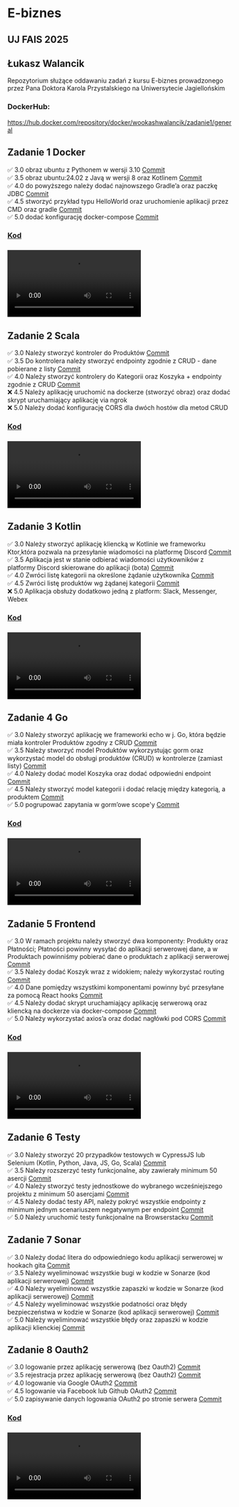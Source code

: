 # E-biznes
## UJ FAIS 2025
## Łukasz Walancik
Repozytorium służące oddawaniu zadań z kursu E-biznes prowadzonego przez Pana Doktora Karola Przystalskiego na Uniwersytecie Jagiellońskim

### DockerHub:
https://hub.docker.com/repository/docker/wookashwalancik/zadanie1/general

## Zadanie 1 Docker
✅ 3.0 obraz ubuntu z Pythonem w wersji 3.10 [Commit](https://github.com/LukashWalancik/E-biznes/commit/ebe4e583a876dd737a726640d11e54b7aa419037)  
✅ 3.5 obraz ubuntu:24.02 z Javą w wersji 8 oraz Kotlinem [Commit](https://github.com/LukashWalancik/E-biznes/commit/389d05077e7597b3aa9f70c9f60d41ee0121494d)  
✅ 4.0 do powyższego należy dodać najnowszego Gradle’a oraz paczkę JDBC [Commit](https://github.com/LukashWalancik/E-biznes/commit/b38b920bf7cc856d9f14e36f1e12c1d8db4dd6c1)  
✅ 4.5 stworzyć przykład typu HelloWorld oraz uruchomienie aplikacji przez CMD oraz gradle [Commit](https://github.com/LukashWalancik/E-biznes/commit/a864d484992209d3b87d47ef167a2afc1dfc4e17)  
✅ 5.0 dodać konfigurację docker-compose [Commit](https://github.com/LukashWalancik/E-biznes/commit/7f19387fed63c7d0bd5ce6109b0f9ce3b849dacd)  
### [Kod](https://github.com/LukashWalancik/E-biznes/tree/main/1_Zadanie)
### ![Demo](Dema/E-Biznes_Docker.mkv)

## Zadanie 2 Scala
✅ 3.0 Należy stworzyć kontroler do Produktów [Commit](https://github.com/LukashWalancik/E-biznes/commit/13344295d8a942ffea61c8adbf85331a00602bec)  
✅ 3.5 Do kontrolera należy stworzyć endpointy zgodnie z CRUD - dane pobierane z listy [Commit](https://github.com/LukashWalancik/E-biznes/commit/24ea8c32b28516668d99f67a7ae8295eb43d0f83)  
✅ 4.0 Należy stworzyć kontrolery do Kategorii oraz Koszyka + endpointy zgodnie z CRUD [Commit](https://github.com/LukashWalancik/E-biznes/commit/0dfe90e82c8a6d6d3063670c476fe71337a8702b)  
❌ 4.5 Należy aplikację uruchomić na dockerze (stworzyć obraz) oraz dodać skrypt uruchamiający aplikację via ngrok  
❌ 5.0 Należy dodać konfigurację CORS dla dwóch hostów dla metod CRUD
### [Kod](https://github.com/LukashWalancik/E-biznes/tree/main/Scala/produkty)
### ![Demo](Dema/E-Biznes_Scala.mkv)

## Zadanie 3 Kotlin
✅ 3.0 Należy stworzyć aplikację kliencką w Kotlinie we frameworku Ktor,która pozwala na przesyłanie wiadomości na platformę Discord [Commit](https://github.com/LukashWalancik/E-biznes/commit/38e8b29bdb753c59cfef1c4730ad7b4a1af71229)  
✅ 3.5 Aplikacja jest w stanie odbierać wiadomości użytkowników z platformy Discord skierowane do aplikacji (bota) [Commit](https://github.com/LukashWalancik/E-biznes/commit/38e8b29bdb753c59cfef1c4730ad7b4a1af71229)  
✅ 4.0 Zwróci listę kategorii na określone żądanie użytkownika [Commit](https://github.com/LukashWalancik/E-biznes/commit/38e8b29bdb753c59cfef1c4730ad7b4a1af71229)  
✅ 4.5 Zwróci listę produktów wg żądanej kategorii [Commit](https://github.com/LukashWalancik/E-biznes/commit/38e8b29bdb753c59cfef1c4730ad7b4a1af71229)  
❌ 5.0 Aplikacja obsłuży dodatkowo jedną z platform: Slack, Messenger, Webex
### [Kod](https://github.com/LukashWalancik/E-biznes/tree/main/Kotlin)
### ![Demo](Dema/E-Biznes_Kotlin.mkv)

## Zadanie 4 Go
✅ 3.0 Należy stworzyć aplikację we frameworki echo w j. Go, która będzie miała kontroler Produktów zgodny z CRUD [Commit](https://github.com/LukashWalancik/E-biznes/commit/a0604fa3314085db045555887eebb095320ffa65)  
✅ 3.5 Należy stworzyć model Produktów wykorzystując gorm oraz wykorzystać model do obsługi produktów (CRUD) w kontrolerze (zamiast listy) [Commit](https://github.com/LukashWalancik/E-biznes/commit/5b565397e080e795d9205e790dcf32707ff0d26c)  
✅ 4.0 Należy dodać model Koszyka oraz dodać odpowiedni endpoint [Commit](https://github.com/LukashWalancik/E-biznes/commit/f6ca700735b5fcb7f88e1a290b90d32fd297b184)  
✅ 4.5 Należy stworzyć model kategorii i dodać relację między kategorią, a produktem [Commit](https://github.com/LukashWalancik/E-biznes/commit/984f7a8caae8d9475ea055bc7a2b9d2d692dffb8)  
✅ 5.0 pogrupować zapytania w gorm’owe scope'y [Commit](https://github.com/LukashWalancik/E-biznes/commit/3e21a47df9cfe2aff957f30067324618d927f1c5)  
### [Kod](https://github.com/LukashWalancik/E-biznes/tree/main/Golang)  
### ![Demo](Dema/E-Biznes_Golang.mkv)

## Zadanie 5 Frontend
✅ 3.0 W ramach projektu należy stworzyć dwa komponenty: Produkty oraz Płatności; Płatności powinny wysyłać do aplikacji serwerowej dane, a w Produktach powinniśmy pobierać dane o produktach z aplikacji serwerowej [Commit](https://github.com/LukashWalancik/E-biznes/commit/f6c8568bae73635c95d5834333c1905171c47d9c)  
✅ 3.5 Należy dodać Koszyk wraz z widokiem; należy wykorzystać routing [Commit](https://github.com/LukashWalancik/E-biznes/commit/f6c8568bae73635c95d5834333c1905171c47d9c)  
✅ 4.0 Dane pomiędzy wszystkimi komponentami powinny być przesyłane za pomocą React hooks [Commit](https://github.com/LukashWalancik/E-biznes/commit/f6c8568bae73635c95d5834333c1905171c47d9c)  
✅ 4.5 Należy dodać skrypt uruchamiający aplikację serwerową oraz kliencką na dockerze via docker-compose [Commit](https://github.com/LukashWalancik/E-biznes/commit/f6c8568bae73635c95d5834333c1905171c47d9c)  
✅ 5.0 Należy wykorzystać axios’a oraz dodać nagłówki pod CORS [Commit](https://github.com/LukashWalancik/E-biznes/commit/f6c8568bae73635c95d5834333c1905171c47d9c)  
### [Kod](https://github.com/LukashWalancik/E-biznes/tree/main/React)  
### ![Demo](Dema/E-Biznes_React.mp4)

## Zadanie 6 Testy
✅ 3.0 Należy stworzyć 20 przypadków testowych w CypressJS lub Selenium (Kotlin, Python, Java, JS, Go, Scala) [Commit](https://github.com/LukashWalancik/E-biznes/commit/9996012e6ce04c16708eddc03681d0f30c0698c9)  
✅ 3.5 Należy rozszerzyć testy funkcjonalne, aby zawierały minimum 50 asercji [Commit](https://github.com/LukashWalancik/E-biznes/commit/9996012e6ce04c16708eddc03681d0f30c0698c9)  
✅ 4.0 Należy stworzyć testy jednostkowe do wybranego wcześniejszego projektu z minimum 50 asercjami [Commit](https://github.com/LukashWalancik/E-biznes/commit/9996012e6ce04c16708eddc03681d0f30c0698c9)  
✅ 4.5 Należy dodać testy API, należy pokryć wszystkie endpointy z minimum jednym scenariuszem negatywnym per endpoint [Commit](https://github.com/LukashWalancik/E-biznes/commit/9996012e6ce04c16708eddc03681d0f30c0698c9)  
✅ 5.0 Należy uruchomić testy funkcjonalne na Browserstacku [Commit](https://github.com/LukashWalancik/E-biznes/commit/9996012e6ce04c16708eddc03681d0f30c0698c9)  

## Zadanie 7 Sonar
✅ 3.0 Należy dodać litera do odpowiedniego kodu aplikacji serwerowej w hookach gita [Commit](https://github.com/LukashWalancik/E-biznes/commit/52ddf9432f9971caee7fc419de39f00d236e00fa)  
✅ 3.5 Należy wyeliminować wszystkie bugi w kodzie w Sonarze (kod aplikacji serwerowej) [Commit](https://github.com/LukashWalancik/E-biznes/commit/52ddf9432f9971caee7fc419de39f00d236e00fa)  
✅ 4.0 Należy wyeliminować wszystkie zapaszki w kodzie w Sonarze (kod aplikacji serwerowej) [Commit](https://github.com/LukashWalancik/E-biznes/commit/52ddf9432f9971caee7fc419de39f00d236e00fa)  
✅ 4.5 Należy wyeliminować wszystkie podatności oraz błędy bezpieczeństwa w kodzie w Sonarze (kod aplikacji serwerowej) [Commit](https://github.com/LukashWalancik/E-biznes/commit/52ddf9432f9971caee7fc419de39f00d236e00fa)  
✅ 5.0 Należy wyeliminować wszystkie błędy oraz zapaszki w kodzie aplikacji klienckiej [Commit](https://github.com/LukashWalancik/E-biznes/commit/52ddf9432f9971caee7fc419de39f00d236e00fa)  

## Zadanie 8 Oauth2
✅ 3.0 logowanie przez aplikację serwerową (bez Oauth2) [Commit](https://github.com/LukashWalancik/E-biznes/commit/1ffbcee29767bb3ad6d7c33e523e0573501258d1)  
✅ 3.5 rejestracja przez aplikację serwerową (bez Oauth2) [Commit](https://github.com/LukashWalancik/E-biznes/commit/cd6495042851b3c8e9c0a92fe178f27ffbe07bd2)  
✅ 4.0 logowanie via Google OAuth2 [Commit](https://github.com/LukashWalancik/E-biznes/commit/d5c78c7d4731b2bb58bc262ff29ee468445b9a93)  
✅ 4.5 logowanie via Facebook lub Github OAuth2 [Commit](https://github.com/LukashWalancik/E-biznes/commit/404e5df350f37b428415ec4a72783109f63b4243)  
✅ 5.0 zapisywanie danych logowania OAuth2 po stronie serwera [Commit](https://github.com/LukashWalancik/E-biznes/commit/d5c78c7d4731b2bb58bc262ff29ee468445b9a93)  
### [Kod](https://github.com/LukashWalancik/E-biznes/tree/main/BookStore)  
### ![Demo](Dema/E-Biznes_Oauth2.mp4)